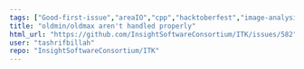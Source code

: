 ```yaml
---
tags: ["Good-first-issue","areaIO","cpp","hacktoberfest","image-analysis","insight-toolkit","itk","medical-imaging","numfocus","open-science","open-source","python","reproducible-research","scientific-computing","typeEnhancement"]
title: "oldmin/oldmax aren't handled properly"
html_url: "https://github.com/InsightSoftwareConsortium/ITK/issues/582"
user: "tashrifbillah"
repo: "InsightSoftwareConsortium/ITK"
---
```


